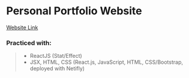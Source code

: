 # Personal Portfolio Website
[Website Link](recipefinder-seven.vercel.app/)

### Practiced with: 
> - ReactJS (Stat/Effect)
> - JSX, HTML, CSS
(React.js, JavaScript, HTML, CSS/Bootstrap, deployed with Netifly)
